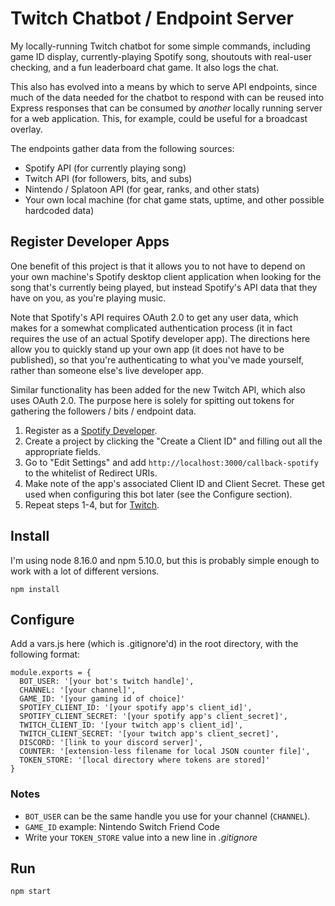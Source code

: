 # Twitch Chatbot / Endpoint Server

My locally-running Twitch chatbot for some simple commands, including game ID
display, currently-playing Spotify song, shoutouts with real-user checking, and
a fun leaderboard chat game. It also logs the chat.

This also has evolved into a means by which to serve API endpoints, since much
of the data needed for the chatbot to respond with can be reused into Express
responses that can be consumed by _another_ locally running server for a web
application. This, for example, could be useful for a broadcast overlay.

The endpoints gather data from the following sources:

- Spotify API (for currently playing song)
- Twitch API (for followers, bits, and subs)
- Nintendo / Splatoon API (for gear, ranks, and other stats)
- Your own local machine (for chat game stats, uptime, and other possible
  hardcoded data)

## Register Developer Apps

One benefit of this project is that it allows you to not have to depend on your
own machine's Spotify desktop client application when looking for the song
that's currently being played, but instead Spotify's API data that they have on
you, as you're playing music.

Note that Spotify's API requires OAuth 2.0 to get any user data, which makes for
a somewhat complicated authentication process (it in fact requires the use of an
actual Spotify developer app). The directions here allow you to quickly stand up
your own app (it does not have to be published), so that you're authenticating
to what you've made yourself, rather than someone else's live developer app.

Similar functionality has been added for the new Twitch API, which also uses
OAuth 2.0. The purpose here is solely for spitting out tokens for gathering the
followers / bits / endpoint data.

1. Register as a [Spotify Developer](https://developer.spotify.com/dashboard/login).
2. Create a project by clicking the "Create a Client ID" and filling out all
   the appropriate fields.
3. Go to "Edit Settings" and add `http://localhost:3000/callback-spotify` to the
   whitelist of Redirect URIs.
4. Make note of the app's associated Client ID and Client Secret. These get
   used when configuring this bot later (see the Configure section).
5. Repeat steps 1-4, but for [Twitch](https://dev.twitch.tv/login).

## Install

I'm using node 8.16.0 and npm 5.10.0, but this is probably simple enough to work
with a lot of different versions.

    npm install

## Configure

Add a vars.js here (which is .gitignore'd) in the root directory, with the
following format:

    module.exports = {
      BOT_USER: '[your bot's twitch handle]',
      CHANNEL: '[your channel]',
      GAME_ID: '[your gaming id of choice]'
      SPOTIFY_CLIENT_ID: '[your spotify app's client_id]',
      SPOTIFY_CLIENT_SECRET: '[your spotify app's client_secret]',
      TWITCH_CLIENT_ID: '[your twitch app's client_id]',
      TWITCH_CLIENT_SECRET: '[your twitch app's client_secret]',
      DISCORD: '[link to your discord server]',
      COUNTER: '[extension-less filename for local JSON counter file]',
      TOKEN_STORE: '[local directory where tokens are stored]'
    }

### Notes

- `BOT_USER` can be the same handle you use for your channel (`CHANNEL`).
- `GAME_ID` example: Nintendo Switch Friend Code
- Write your `TOKEN_STORE` value into a new line in _.gitignore_

## Run

    npm start
